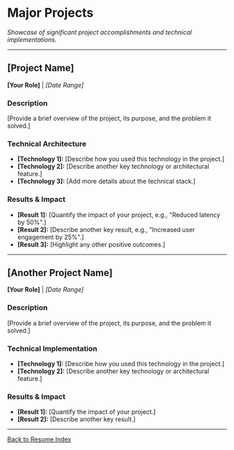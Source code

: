 <!--
INSTRUCTIONS:
1.  Replace "[Project Name]" with the name of your project.
2.  Replace "[Your Role]" with your role on the project (e.g., Lead Developer, Contributor).
3.  Replace "[Date Range]" with the duration of the project.
4.  Write a brief description of the project.
5.  Detail the technical architecture or implementation.
6.  List the results and impact of the project.
7.  You can copy and paste the template for each project entry.
-->

# Major Projects

*Showcase of significant project accomplishments and technical implementations.*

---

## [Project Name]
**[Your Role]** | *[Date Range]*

### Description
[Provide a brief overview of the project, its purpose, and the problem it solved.]

### Technical Architecture
- **[Technology 1]:** [Describe how you used this technology in the project.]
- **[Technology 2]:** [Describe another key technology or architectural feature.]
- **[Technology 3]:** [Add more details about the technical stack.]

### Results & Impact
- **[Result 1]:** [Quantify the impact of your project, e.g., "Reduced latency by 50%".]
- **[Result 2]:** [Describe another key result, e.g., "Increased user engagement by 25%".]
- **[Result 3]:** [Highlight any other positive outcomes.]

---

## [Another Project Name]
**[Your Role]** | *[Date Range]*

### Description
[Provide a brief overview of the project, its purpose, and the problem it solved.]

### Technical Implementation
- **[Technology 1]:** [Describe how you used this technology in the project.]
- **[Technology 2]:** [Describe another key technology or architectural feature.]

### Results & Impact
- **[Result 1]:** [Quantify the impact of your project.]
- **[Result 2]:** [Describe another key result.]

---
[Back to Resume Index](../index.md)
